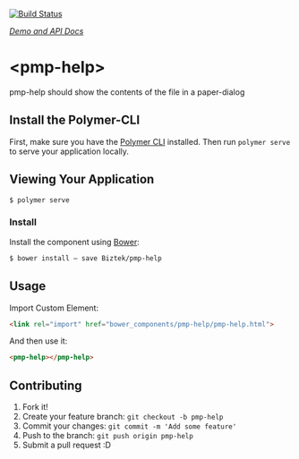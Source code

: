 [![Build Status](https://travis-ci.org/biztek/pmp-help.svg?branch=master)](https://travis-ci.org/biztek/pmp-help)

_[Demo and API Docs](https://biztek.github.io/pmp-help/components/pmp-help/)_

# \<pmp-help\>

pmp-help should show the contents of the file in a paper-dialog

## Install the Polymer-CLI

First, make sure you have the [Polymer CLI](https://www.npmjs.com/package/polymer-cli) installed. Then run `polymer serve` to serve your application locally.

## Viewing Your Application

```
$ polymer serve
```

### Install

Install the component using [Bower](http://bower.io/):

```sh
$ bower install — save Biztek/pmp-help
```

## Usage

Import Custom Element:

```html
<link rel="import" href="bower_components/pmp-help/pmp-help.html">
```

And then use it:

```html
<pmp-help></pmp-help>
```

## Contributing

1. Fork it!
2. Create your feature branch: `git checkout -b pmp-help`
3. Commit your changes: `git commit -m 'Add some feature'`
4. Push to the branch: `git push origin pmp-help`
5. Submit a pull request :D
